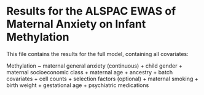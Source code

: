 # Results for the ALSPAC EWAS of Maternal Anxiety on Infant Methylation

This file contains the results for the full model, containing all covariates: 


Methylation ~ maternal general anxiety (continuous) + child gender + maternal socioeconomic class + maternal age + ancestry + batch covariates + cell counts + selection factors (optional) + maternal smoking + birth weight + gestational age + psychiatric medications
